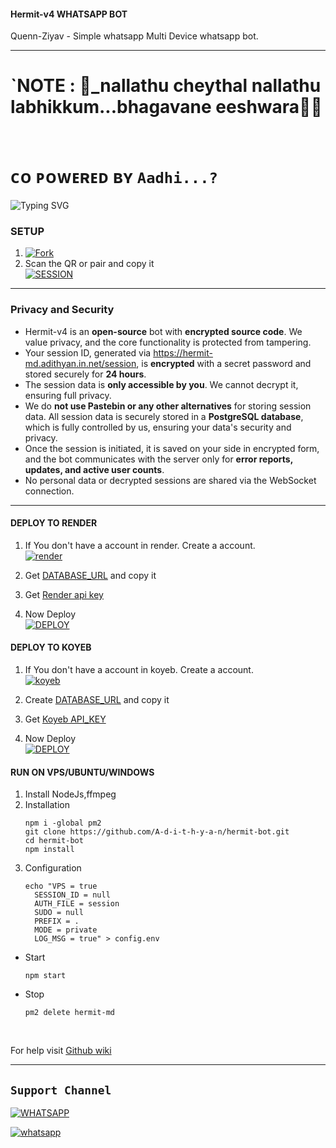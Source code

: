 #### Hermit-v4 WHATSAPP BOT
Quenn-Ziyav - Simple whatsapp Multi Device whatsapp bot.

***

# `NOTE : 🌿_nallathu cheythal nallathu labhikkum...bhagavane eeshwara🥲💐


<br>

#  ᴄᴏ ᴘᴏᴡᴇʀᴇᴅ ʙʏ `Aadhi...?`

![Typing SVG](https://readme-typing-svg.demolab.com?font=Ribeye&size=50&pause=1000&color=ff0000&center=true&width=900&height=100&lines=Its%20;Hermit%20Multi-Device%20WhatsApp%20Bot;%20Developed%20By%20Dark%20prince)
<p align="center">

### SETUP
1. [![Fork](https://img.shields.io/github/forks/tfadarkprince/Quenn-Ziyav?style=social)](https://github.com/tfadarkprince/Hermit-v4/fork)
2. Scan the QR or pair and copy it
    <br>
<a href='https://hermit-md.adithyan.in.net/' target="_blank"><img alt='SESSION' src='https://img.shields.io/badge/SESSION-100000?style=for-the-badge&logo=scan&logoColor=white&labelColor=black&color=black'/></a>

---

### Privacy and Security

- Hermit-v4 is an **open-source** bot with **encrypted source code**. We value privacy, and the core functionality is protected from tampering.
- Your session ID, generated via https://hermit-md.adithyan.in.net/session, is **encrypted** with a secret password and stored securely for **24 hours**.  
- The session data is **only accessible by you**. We cannot decrypt it, ensuring full privacy.
- We do **not use Pastebin or any other alternatives** for storing session data. All session data is securely stored in a **PostgreSQL database**, which is fully controlled by us, ensuring your data's security and privacy.
- Once the session is initiated, it is saved on your side in encrypted form, and the bot communicates with the server only for **error reports, updates, and active user counts**.  
- No personal data or decrypted sessions are shared via the WebSocket connection.

---

#### DEPLOY TO RENDER 

1. If You don't have a account in render. Create a account.
    <br>
<a href='https://dashboard.render.com/register' target="_blank"><img alt='render' src='https://img.shields.io/badge/-Create-black?style=for-the-badge&logo=render&logoColor=white'/></a>

3. Get [DATABASE_URL](https://github.com/A-d-i-t-h-y-a-n/hermit-md/wiki/DATABASE_URL) and copy it

4. Get [Render api key](https://dashboard.render.com/u/settings#api-keys)

2. Now Deploy
    <br>
<a href='https://render.com/deploy?repo=https://github.com/A-d-i-t-h-y-a-n/hermit-bot' target="_blank"><img alt='DEPLOY' src='https://img.shields.io/badge/-DEPLOY-black?style=for-the-badge&logo=render&logoColor=white'/></a>

#### DEPLOY TO KOYEB 

1. If You don't have a account in koyeb. Create a account.
    <br>
<a href='https://app.koyeb.com/auth/signup' target="_blank"><img alt='koyeb' src='https://img.shields.io/badge/-Create-black?style=for-the-badge&logo=koyeb&logoColor=white'/></a>

3. Create [DATABASE_URL](https://app.koyeb.com/database-services/new) and copy it

4. Get [Koyeb API_KEY](https://app.koyeb.com/settings/api)

2. Now Deploy
    <br>
<a href='https://hermit-md.adithyan.in.net/koyeb' target="_blank"><img alt='DEPLOY' src='https://img.shields.io/badge/-DEPLOY-black?style=for-the-badge&logo=koyeb&logoColor=white'/></a>

#### RUN ON VPS/UBUNTU/WINDOWS

1. Install NodeJs,ffmpeg
2. Installation
   ```
   npm i -global pm2
   git clone https://github.com/A-d-i-t-h-y-a-n/hermit-bot.git
   cd hermit-bot
   npm install
   ```
3. Configuration
   ```
   echo "VPS = true
     SESSION_ID = null
     AUTH_FILE = session
     SUDO = null
     PREFIX = .
     MODE = private
     LOG_MSG = true" > config.env
   ```
- Start
  ```
  npm start
  ```
- Stop
  ```
  pm2 delete hermit-md
  ```
<br>

For help visit [Github wiki](https://github.com/tfadarkprince/Hermit-v4/wiki)

***

  ## ``Support Channel``
   
   [![WHATSAPP](https://img.shields.io/badge/Support%20Channel-25D366?style=for-the-badge&logo=whatsapp&logoColor=white)](  https://whatsapp.com/channel/0029VayY2vu1NCrLQHzmRB2Q)

<a aria-label="Join our chats" href="https://wa.me/918136880986?text=Hi!! aadhiser, I need Your Help" target="_blank">
    <img alt="whatsapp" src="https://img.shields.io/badge/Owner%20Whatsapp-25D366?style=for-the-badge&logo=whatsapp&logoColor=white" />
</p>
